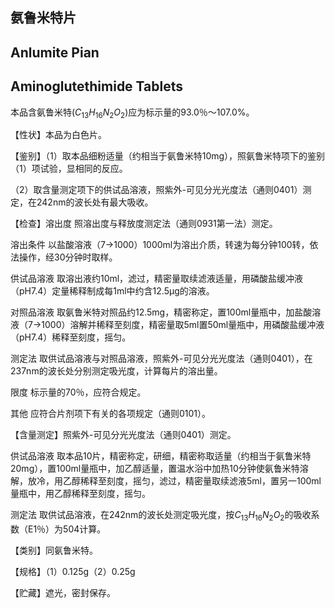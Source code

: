 ## 氨鲁米特片

## Anlumite Pian

## Aminoglutethimide Tablets

本品含氨鲁米特$(C_{13}H_{16}N_{2}O_{2})$应为标示量的93.0％～107.0%。

【性状】本品为白色片。

【鉴别】（1）取本品细粉适量（约相当于氨鲁米特10mg），照氨鲁米特项下的鉴别（1）项试验，显相同的反应。

（2）取含量测定项下的供试品溶液，照紫外-可见分光光度法（通则0401）测定，在242nm的波长处有最大吸收。

【检查】溶出度 照溶出度与释放度测定法（通则0931第一法）测定。

溶出条件 以盐酸溶液（7→1000）1000ml为溶出介质，转速为每分钟100转，依法操作，经30分钟时取样。

供试品溶液 取溶出液约10ml，滤过，精密量取续滤液适量，用磷酸盐缓冲液（pH7.4）定量稀释制成每1ml中约含12.5μg的溶液。

对照品溶液 取氨鲁米特对照品约12.5mg，精密称定，置100ml量瓶中，加盐酸溶液（7→1000）溶解并稀释至刻度，精密量取5ml置50ml量瓶中，用磷酸盐缓冲液（pH7.4）稀释至刻度，摇匀。

测定法 取供试品溶液与对照品溶液，照紫外-可见分光光度法（通则0401），在237nm的波长处分别测定吸光度，计算每片的溶出量。

限度 标示量的70％，应符合规定。

其他 应符合片剂项下有关的各项规定（通则0101）。

【含量测定】照紫外-可见分光光度法（通则0401）测定。

供试品溶液 取本品10片，精密称定，研细，精密称取适量（约相当于氨鲁米特20mg），置100ml量瓶中，加乙醇适量，置温水浴中加热10分钟使氨鲁米特溶解，放冷，用乙醇稀释至刻度，摇匀，滤过，精密量取续滤液5ml，置另一100ml量瓶中，用乙醇稀释至刻度，摇匀。

测定法 取供试品溶液，在242nm的波长处测定吸光度，按$C_{13}H_{16}N_{2}O_{2}$的吸收系数（E1％）为504计算。

【类别】同氨鲁米特。

【规格】（1）0.125g（2）0.25g

【贮藏】遮光，密封保存。